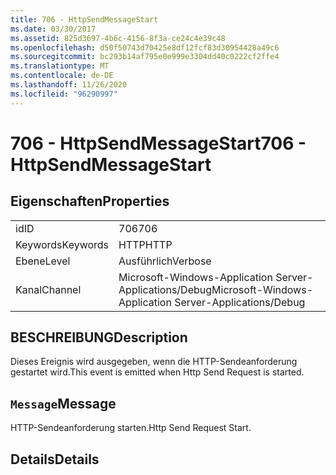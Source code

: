 ```yaml
---
title: 706 - HttpSendMessageStart
ms.date: 03/30/2017
ms.assetid: 825d3697-4b6c-4156-8f3a-ce24c4e39c48
ms.openlocfilehash: d50f50743d70425e8df12fcf83d30954428a49c6
ms.sourcegitcommit: bc293b14af795e0e999e3304dd40c0222cf2ffe4
ms.translationtype: MT
ms.contentlocale: de-DE
ms.lasthandoff: 11/26/2020
ms.locfileid: "96290997"
---
```

# <a name="706---httpsendmessagestart"></a><span data-ttu-id="628eb-102">706 - HttpSendMessageStart</span><span class="sxs-lookup"><span data-stu-id="628eb-102">706 - HttpSendMessageStart</span></span>

## <a name="properties"></a><span data-ttu-id="628eb-103">Eigenschaften</span><span class="sxs-lookup"><span data-stu-id="628eb-103">Properties</span></span>  
  
|||  
|-|-|  
|<span data-ttu-id="628eb-104">id</span><span class="sxs-lookup"><span data-stu-id="628eb-104">ID</span></span>|<span data-ttu-id="628eb-105">706</span><span class="sxs-lookup"><span data-stu-id="628eb-105">706</span></span>|  
|<span data-ttu-id="628eb-106">Keywords</span><span class="sxs-lookup"><span data-stu-id="628eb-106">Keywords</span></span>|<span data-ttu-id="628eb-107">HTTP</span><span class="sxs-lookup"><span data-stu-id="628eb-107">HTTP</span></span>|  
|<span data-ttu-id="628eb-108">Ebene</span><span class="sxs-lookup"><span data-stu-id="628eb-108">Level</span></span>|<span data-ttu-id="628eb-109">Ausführlich</span><span class="sxs-lookup"><span data-stu-id="628eb-109">Verbose</span></span>|  
|<span data-ttu-id="628eb-110">Kanal</span><span class="sxs-lookup"><span data-stu-id="628eb-110">Channel</span></span>|<span data-ttu-id="628eb-111">Microsoft-Windows-Application Server-Applications/Debug</span><span class="sxs-lookup"><span data-stu-id="628eb-111">Microsoft-Windows-Application Server-Applications/Debug</span></span>|  
  
## <a name="description"></a><span data-ttu-id="628eb-112">BESCHREIBUNG</span><span class="sxs-lookup"><span data-stu-id="628eb-112">Description</span></span>  

 <span data-ttu-id="628eb-113">Dieses Ereignis wird ausgegeben, wenn die HTTP-Sendeanforderung gestartet wird.</span><span class="sxs-lookup"><span data-stu-id="628eb-113">This event is emitted when Http Send Request is started.</span></span>  
  
## <a name="message"></a><span data-ttu-id="628eb-114">`Message`</span><span class="sxs-lookup"><span data-stu-id="628eb-114">Message</span></span>  

 <span data-ttu-id="628eb-115">HTTP-Sendeanforderung starten.</span><span class="sxs-lookup"><span data-stu-id="628eb-115">Http Send Request Start.</span></span>  
  
## <a name="details"></a><span data-ttu-id="628eb-116">Details</span><span class="sxs-lookup"><span data-stu-id="628eb-116">Details</span></span>
